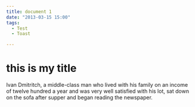 ```yaml
---
title: document 1
date: "2013-03-15 15:00"
tags:
  - Test
  - Toast

---
```


<h1 id="my-id">this is my title</h1>

Ivan Dmitritch, a middle-class man who lived with his family on an income of twelve hundred a year and was very well satisfied with his lot, sat down on the sofa after supper and began reading the newspaper. 
